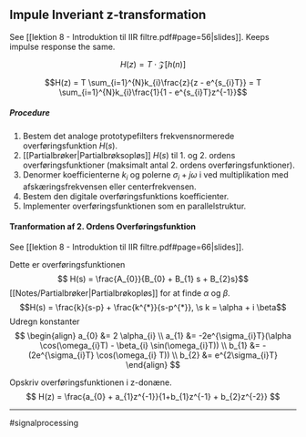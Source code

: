 ## Impule Inveriant z-transformation
See [[lektion 8 - Introduktion til IIR filtre.pdf#page=56|slides]]. Keeps impulse response the same.

$$H(z) = T \cdot \mathcal{Z}[h(n)]$$

$$H(z) = T \sum_{i=1}^{N}k_{i}\frac{z}{z - e^{s_{i}T}} = T \sum_{i=1}^{N}k_{i}\frac{1}{1 - e^{s_{i}T}z^{-1}}$$
##### Procedure
1. Bestem det analoge prototypefilters frekvensnormerede overføringsfunktion $H(s)$.
2. [[Partialbrøker|Partialbrøksopløs]] $H(s)$ til 1. og 2. ordens overføringsfunktioner (maksimalt antal 2. ordens overføringsfunktioner).
3. Denormer koefficienterne $k_i$ og polerne $\sigma_{i} + j\omega$ i ved multiplikation med
afskæringsfrekvensen eller centerfrekvensen.
4. Bestem den digitale overføringsfunktions koefficienter.
5. Implementer overføringsfunktionen som en parallelstruktur.

#### Tranformation af 2. Ordens Overføringsfunktion
See [[lektion 8 - Introduktion til IIR filtre.pdf#page=66|slides]].

Dette er overføringsfunktionen
$$ H(s) = \frac{A_{0}}{B_{0} + B_{1} s + B_{2}s}$$
[[Notes/Partialbrøker|Partialbrøkopløs]] for at finde $\alpha$ og $\beta$.
$$H(s) = \frac{k}{s-p} + \frac{k^{*}}{s-p^{*}}, \s k = \alpha + i \beta$$
Udregn konstanter
$$
\begin{align}
a_{0} &= 2 \alpha_{i} \\
a_{1} &= -2e^{\sigma_{i}T}(\alpha \cos(\omega_{i}T) - \beta_{i} \sin(\omega_{i}T)) \\
b_{1} &= -(2e^{\sigma_{i}T} \cos(\omega_{i} T)) \\
b_{2} &= e^{2\sigma_{i}T}
\end{align}
$$

Opskriv overføringsfunktionen i z-donæne.
$$ H(z) = \frac{a_{0} + a_{1}z^{-1}}{1+b_{1}z^{-1} + b_{2}z^{-2}} $$

---
#signalprocessing 
